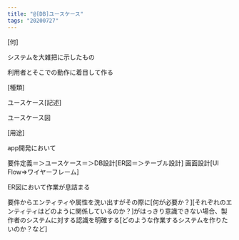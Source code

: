 ```yaml
---
title: "@[DB]ユースケース"
tags: "20200727"
---
```


[何]

システムを大雑把に示したもの

利用者とそこでの動作に着目して作る

[種類]

ユースケース[記述]

ユースケース図

[用途]

app開発において

要件定義＝＞ユースケース＝＞DB設計[ER図＝＞テーブル設計]
                       画面設計[UI Flow=>ワイヤーフレーム]

ER図において作業が息詰まる

要件からエンティティや属性を洗い出すがその際に[何が必要か？][それぞれのエンティティはどのように関係しているのか？]がはっきり意識できない場合、製作者のシステムに対する認識を明確する[どのような作業するシステムを作りたいのか？など]
